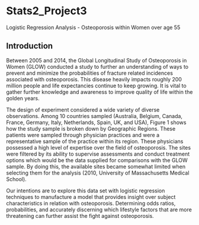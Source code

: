 # Stats2_Project3
Logistic Regression Analysis - Osteoporosis within Women over age 55

## Introduction 

Between 2005 and 2014, the Global Longitudinal Study of Osteoporosis in Women (GLOW) conducted a study to further an understanding of ways to prevent and minimize the probabilities of fracture related incidences associated with osteoporosis. This disease heavily impacts roughly 200 million people and life expectancies continue to keep growing. It is vital to gather further knowledge and awareness to improve quality of life within the golden years. 

The design of experiment considered a wide variety of diverse observations. Among 10 countries sampled (Australia, Belgium, Canada, France, Germany, Italy, Netherlands, Spain, UK, and USA), Figure 1 shows how the study sample is broken down by Geographic Regions. These patients were sampled through physician practices and were a representative sample of the practice within its region. These physicians possessed a high level of expertise over the field of osteoporosis. The sites were filtered by its ability to supervise assessments and conduct treatment options which would be the data supplied for comparisons with the GLOW sample. By doing this, the available sites became somewhat limited when selecting them for the analysis (2010, University of Massachusetts Medical School). 

Our intentions are to explore this data set with logistic regression techniques to manufacture a model that provides insight over subject characteristics in relation with osteoporosis. Determining odds ratios, probabilities, and accurately discerning which lifestyle factors that are more threatening can further assist the fight against osteoporosis. 
